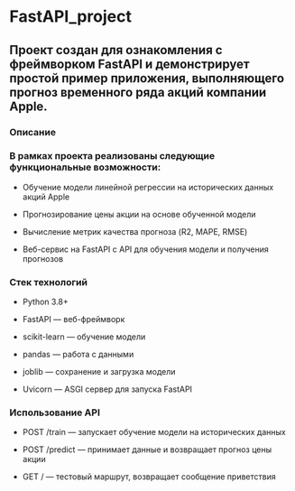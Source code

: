 # FastAPI_project

## Проект создан для ознакомления с фреймворком FastAPI и демонстрирует простой пример приложения, выполняющего прогноз временного ряда акций компании Apple.

### Описание
### В рамках проекта реализованы следующие функциональные возможности:

* Обучение модели линейной регрессии на исторических данных акций Apple

* Прогнозирование цены акции на основе обученной модели

* Вычисление метрик качества прогноза (R2, MAPE, RMSE)

* Веб-сервис на FastAPI с API для обучения модели и получения прогнозов

### Стек технологий

* Python 3.8+

* FastAPI — веб-фреймворк

* scikit-learn — обучение модели

* pandas — работа с данными

* joblib — сохранение и загрузка модели

* Uvicorn — ASGI сервер для запуска FastAPI

### Использование API

* POST /train — запускает обучение модели на исторических данных

* POST /predict — принимает данные и возвращает прогноз цены акции

* GET / — тестовый маршрут, возвращает сообщение приветствия
